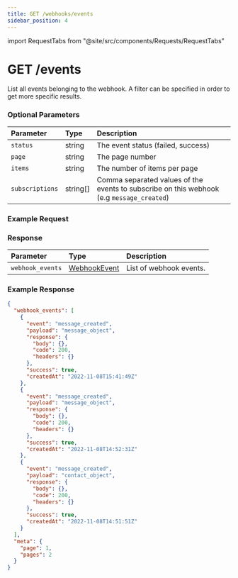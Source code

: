 ```yaml
---
title: GET /webhooks/events
sidebar_position: 4
---
```


import RequestTabs from "@site/src/components/Requests/RequestTabs"

# GET /events

List all events belonging to the webhook. A filter can be specified in order to get more specific results.

### Optional Parameters

| Parameter       | Type     | Description                                                                               |
| :-------------- | :------- | :---------------------------------------------------------------------------------------- |
| `status`        | string   | The event status (failed, success)                                                        |
| `page`          | string   | The page number                                                                           |
| `items`         | string   | The number of items per page                                                              |
| `subscriptions` | string[] | Comma separated values of the events to subscribe on this webhook (e.g `message_created`) |

### Example Request

<RequestTabs endpoint='webhooks_api' request="get_webhooks_events"/>

### Response

| Parameter        | Type                                                      | Description             |
| :--------------- | :-------------------------------------------------------- | :---------------------- |
| `webhook_events` | [WebhookEvent](/api_reference/object_types/webhook_event) | List of webhook events. |

### Example Response

```json title=response.json
{
  "webhook_events": [
    {
      "event": "message_created",
      "payload": "message_object",
      "response": {
        "body": {},
        "code": 200,
        "headers": {}
      },
      "success": true,
      "createdAt": "2022-11-08T15:41:49Z"
    },
    {
      "event": "message_created",
      "payload": "message_object",
      "response": {
        "body": {},
        "code": 200,
        "headers": {}
      },
      "success": true,
      "createdAt": "2022-11-08T14:52:31Z"
    },
    {
      "event": "message_created",
      "payload": "contact_object",
      "response": {
        "body": {},
        "code": 200,
        "headers": {}
      },
      "success": true,
      "createdAt": "2022-11-08T14:51:51Z"
    }
  ],
  "meta": {
    "page": 1,
    "pages": 2
  }
}
```

